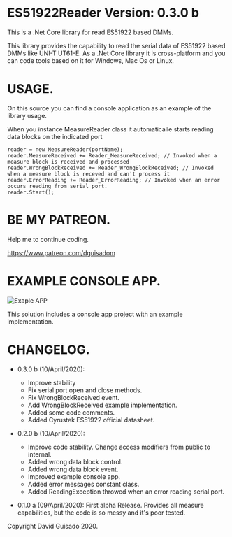 
# ES51922Reader Version: 0.3.0 b


This is a .Net Core library for read ES51922 based DMMs.

This library provides the capability to read the serial data of ES51922 based DMMs like UNI-T UT61-E. As a .Net Core library it is cross-platform and you can code tools based on it for Windows, Mac Os or Linux.

# USAGE.

On this source you can find a console application as an example of the library usage.

When you instance MeasureReader class it automaticalle starts reading data blocks on the indicated port
    
    reader = new MeasureReader(portName);
    reader.MeasureReceived += Reader_MeasureReceived; // Invoked when a measure block is received and processed
    reader.WrongBlockReceived += Reader_WrongBlockReceived; // Invoked when a measure block is receved and can't process it
    reader.ErrorReading += Reader_ErrorReading; // Invoked when an error occurs reading from serial port.
    reader.Start();

# BE MY PATREON.

Help me to continue coding.

https://www.patreon.com/dguisadom

# EXAMPLE CONSOLE APP.

![Exaple APP](https://thumbs.gfycat.com/WellgroomedFrequentBabirusa-small.gif)

This solution includes a console app project with an example implementation.

# CHANGELOG.

* 0.3.0 b (10/April/2020):
    * Improve stability
    * Fix serial port open and close methods.
    * Fix WrongBlockReceived event.
    * Add WrongBlockReceived example implementation.
    * Added some code comments.
    * Added Cyrustek ES51922 official datasheet.

* 0.2.0 b (10/April/2020): 
	* Improve code stability. Change access modifiers from public to internal.
	* Added wrong data block control.
	* Added wrong data block event.
	* Improved example console app.
	* Added error messages constant class.
	* Added ReadingException throwed when an error reading serial port.
	
* 0.1.0 a (09/April/2020): First alpha Release. Provides all measure capabilities, but the code is so messy and it's poor tested.

Copyright David Guisado 2020.
